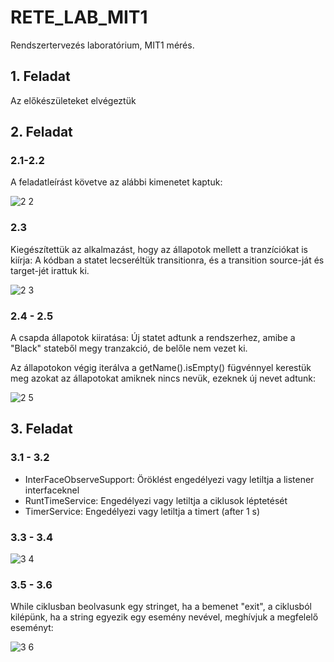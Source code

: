 # RETE_LAB_MIT1
Rendszertervezés laboratórium, MIT1 mérés.
## 1. Feladat
Az előkészületeket elvégeztük
## 2. Feladat
### 2.1-2.2
A feladatleírást követve az alábbi kimenetet kaptuk:

![2 2](https://github.com/AmerJusuf/RETE_LAB_MIT1/assets/113386462/e420501c-7fd2-4d31-8985-1d5ae790f42f)

### 2.3
Kiegészítettük az alkalmazást, hogy az állapotok mellett a tranzíciókat is kiírja:
A kódban a statet lecseréltük transitionra, és a transition source-ját és target-jét irattuk ki.

![2 3](https://github.com/AmerJusuf/RETE_LAB_MIT1/assets/113386462/4e0c462b-7376-4860-a2c6-2023712e3e65)

### 2.4 - 2.5 
A csapda állapotok kiiratása:
Új statet adtunk a rendszerhez, amibe a "Black" stateből megy tranzakció, de belőle nem vezet ki.

Az állapotokon végig iterálva a getName().isEmpty() fügvénnyel kerestük meg azokat az állapotokat amiknek nincs nevük, ezeknek új nevet adtunk:

![2 5](https://github.com/AmerJusuf/RETE_LAB_MIT1/assets/113386462/583f695a-e945-4d3c-91e4-d1aa9f4cdef5)

## 3. Feladat
### 3.1 - 3.2
- InterFaceObserveSupport: Öröklést engedélyezi vagy letiltja a listener interfaceknel
- RuntTimeService: Engedélyezi vagy letiltja a ciklusok léptetését
- TimerService: Engedélyezi vagy letiltja a timert (after 1 s)

### 3.3 - 3.4 

![3 4](https://github.com/AmerJusuf/RETE_LAB_MIT1/assets/113386462/ba91b037-f697-4a0a-8f12-e5854ad418d4)

### 3.5 - 3.6
While ciklusban beolvasunk egy stringet, ha a bemenet "exit", a ciklusból kilépünk, ha a string egyezik egy esemény nevével, meghívjuk a megfelelő eseményt:

![3 6](https://github.com/AmerJusuf/RETE_LAB_MIT1/assets/113386462/77feef6a-edec-46d0-b62a-571c3744d7f4)




  

